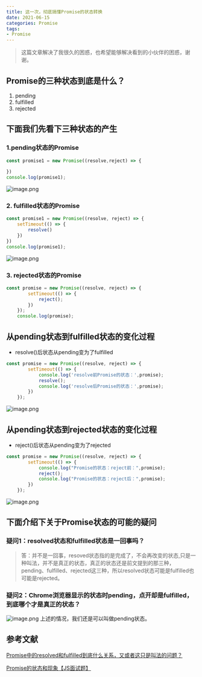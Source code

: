 ```yaml
---
title: 这一次，彻底搞懂Promise的状态转换
date: 2021-06-15
categories: Promise
tags: 
- Promise
---
```

>这篇文章解决了我很久的困惑，也希望能够解决看到的小伙伴的困惑，谢谢。

## Promise的三种状态到底是什么？
1. pending
2. fulfilled
3. rejected

## 下面我们先看下三种状态的产生
### 1.pending状态的Promise
```js
const promise1 = new Promise((resolve,reject) => {
 
})
console.log(promise1);
```
![image.png](https://img-blog.csdnimg.cn/img_convert/0fb0383855534c50f93755dc831b226e.png)

### 2. fulfilled状态的Promise
```js
const promise1 = new Promise((resolve, reject) => {
    setTimeout(() => {
        resolve()
    })
})
console.log(promise1);
```
![image.png](https://img-blog.csdnimg.cn/img_convert/d9534a37142ab8666294b29cb5dcedc8.png)

### 3. rejected状态的Promise
```js
const promise = new Promise((resolve, reject) => {
        setTimeout(() => {
            reject();
        })
    });
    console.log(promise);
```

## 从pending状态到fulfilled状态的变化过程
* resolve()后状态从pending变为了fulfilled
```js
const promise = new Promise((resolve, reject) => {
        setTimeout(() => {
            console.log('resolve前Promise的状态：',promise);
            resolve();
            console.log('resolve后Promise的状态：',promise);
        })
    });
```
![image.png](https://img-blog.csdnimg.cn/img_convert/6ec564abc907c64577e63cd1b7d42b0e.png)

## 从pending状态到rejected状态的变化过程
* reject()后状态从pending变为了rejected
```js
const promise = new Promise((resolve, reject) => {
        setTimeout(() => {
            console.log("Promise的状态：reject前：",promise);
            reject();
            console.log("Promise的状态：reject后：",promise);
        })
    });
```
![image.png](https://img-blog.csdnimg.cn/img_convert/c1e78c4f0825fca4533989d8dc2208b2.png)

## 下面介绍下关于Promise状态的可能的疑问
### 疑问1：resolved状态和fulfilled状态是一回事吗？
>答：并不是一回事，resoved状态指的是完成了，不会再改变的状态,只是一种叫法，并不是真正的状态，真正的状态还是前文提到的那三种，pending、fulfilled、rejected这三种，所以resolved状态可能是fulfilled也可能是rejected。
### 疑问2：Chrome浏览器显示的状态时pending，点开却是fulfilled，到底哪个才是真正的状态？
![image.png](https://img-blog.csdnimg.cn/img_convert/1c82387f79feefc170eec32e3a156adc.png)
上述的情况，我们还是可以叫做pending状态。

## 参考文献
[Promise中的resolved和fulfilled到底什么关系，又或者这只是叫法的问题？](https://segmentfault.com/q/1010000020423077)

[Promise的状态和现象【JS面试题】](https://www.bilibili.com/video/BV1vB4y1A7xJ)


